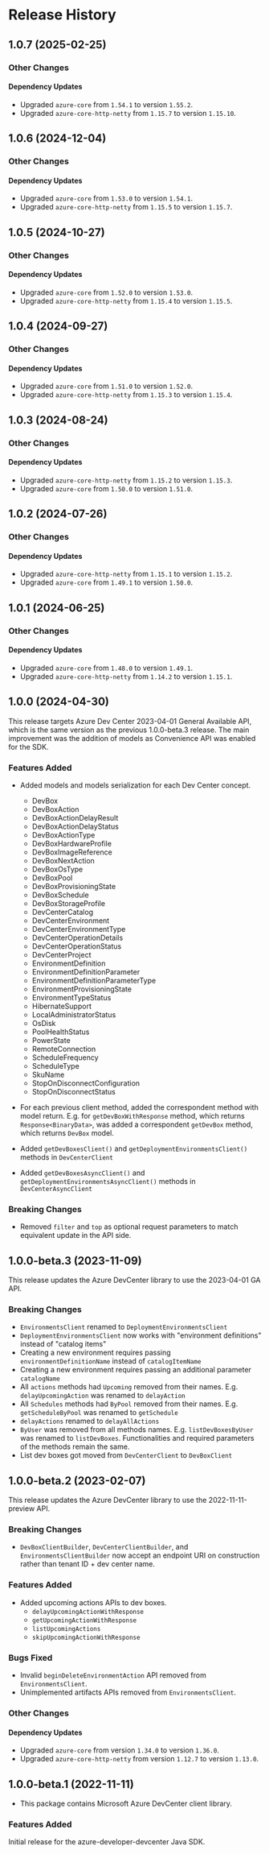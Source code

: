 # Release History

## 1.0.7 (2025-02-25)

### Other Changes

#### Dependency Updates

- Upgraded `azure-core` from `1.54.1` to version `1.55.2`.
- Upgraded `azure-core-http-netty` from `1.15.7` to version `1.15.10`.


## 1.0.6 (2024-12-04)

### Other Changes

#### Dependency Updates

- Upgraded `azure-core` from `1.53.0` to version `1.54.1`.
- Upgraded `azure-core-http-netty` from `1.15.5` to version `1.15.7`.


## 1.0.5 (2024-10-27)

### Other Changes

#### Dependency Updates

- Upgraded `azure-core` from `1.52.0` to version `1.53.0`.
- Upgraded `azure-core-http-netty` from `1.15.4` to version `1.15.5`.


## 1.0.4 (2024-09-27)

### Other Changes

#### Dependency Updates

- Upgraded `azure-core` from `1.51.0` to version `1.52.0`.
- Upgraded `azure-core-http-netty` from `1.15.3` to version `1.15.4`.


## 1.0.3 (2024-08-24)

### Other Changes

#### Dependency Updates

- Upgraded `azure-core-http-netty` from `1.15.2` to version `1.15.3`.
- Upgraded `azure-core` from `1.50.0` to version `1.51.0`.


## 1.0.2 (2024-07-26)

### Other Changes

#### Dependency Updates

- Upgraded `azure-core-http-netty` from `1.15.1` to version `1.15.2`.
- Upgraded `azure-core` from `1.49.1` to version `1.50.0`.


## 1.0.1 (2024-06-25)

### Other Changes

#### Dependency Updates

- Upgraded `azure-core` from `1.48.0` to version `1.49.1`.
- Upgraded `azure-core-http-netty` from `1.14.2` to version `1.15.1`.

## 1.0.0 (2024-04-30)

This release targets Azure Dev Center 2023-04-01 General Available API, which is the same version as the previous 1.0.0-beta.3 release. The main improvement was the addition of models as Convenience API was enabled for the SDK. 

### Features Added

- Added models and models serialization for each Dev Center concept.
    - DevBox
    - DevBoxAction
    - DevBoxActionDelayResult
    - DevBoxActionDelayStatus
    - DevBoxActionType
    - DevBoxHardwareProfile
    - DevBoxImageReference
    - DevBoxNextAction
    - DevBoxOsType
    - DevBoxPool
    - DevBoxProvisioningState
    - DevBoxSchedule
    - DevBoxStorageProfile
    - DevCenterCatalog
    - DevCenterEnvironment
    - DevCenterEnvironmentType
    - DevCenterOperationDetails
    - DevCenterOperationStatus
    - DevCenterProject
    - EnvironmentDefinition
    - EnvironmentDefinitionParameter
    - EnvironmentDefinitionParameterType
    - EnvironmentProvisioningState
    - EnvironmentTypeStatus
    - HibernateSupport
    - LocalAdministratorStatus
    - OsDisk
    - PoolHealthStatus
    - PowerState
    - RemoteConnection
    - ScheduleFrequency
    - ScheduleType
    - SkuName
    - StopOnDisconnectConfiguration
    - StopOnDisconnectStatus
    
- For each previous client method, added the correspondent method with model return. E.g. for `getDevBoxWithResponse` method, which returns `Response<BinaryData>`, was added a correspondent `getDevBox` method, which returns `DevBox` model.   
- Added `getDevBoxesClient()` and `getDeploymentEnvironmentsClient()` methods in `DevCenterClient` 
- Added `getDevBoxesAsyncClient()` and `getDeploymentEnvironmentsAsyncClient()` methods in `DevCenterAsyncClient`

### Breaking Changes

- Removed `filter` and `top` as optional request parameters to match equivalent update in the API side.

## 1.0.0-beta.3 (2023-11-09)

This release updates the Azure DevCenter library to use the 2023-04-01 GA API.

### Breaking Changes

 - `EnvironmentsClient` renamed to `DeploymentEnvironmentsClient`
 - `DeploymentEnvironmentsClient` now works with "environment definitions" instead of "catalog items"
 - Creating a new environment requires passing `environmentDefinitionName` instead of `catalogItemName`
 - Creating a new environment requires passing an additional parameter `catalogName`
 - All `actions` methods had `Upcoming` removed from their names. E.g. `delayUpcomingAction` was renamed to `delayAction`
 - All `Schedules` methods had `ByPool` removed from their names. E.g. `getScheduleByPool` was renamed to `getSchedule`
 - `delayActions` renamed to `delayAllActions`
 - `ByUser` was removed from all methods names. E.g. `listDevBoxesByUser` was renamed to `listDevBoxes`. Functionalities and required parameters of the methods remain the same.
 - List dev boxes got moved from `DevCenterClient` to `DevBoxClient`

## 1.0.0-beta.2 (2023-02-07)

This release updates the Azure DevCenter library to use the 2022-11-11-preview API.

### Breaking Changes

- `DevBoxClientBuilder`, `DevCenterClientBuilder`, and `EnvironmentsClientBuilder` now accept an endpoint URI on construction rather than tenant ID + dev center name.

### Features Added

- Added upcoming actions APIs to dev boxes.
    - `delayUpcomingActionWithResponse`
    - `getUpcomingActionWithResponse`
    - `listUpcomingActions`
    - `skipUpcomingActionWithResponse`

### Bugs Fixed

- Invalid `beginDeleteEnvironmentAction` API removed from `EnvironmentsClient`.
- Unimplemented artifacts APIs removed from `EnvironmentsClient`.

### Other Changes

#### Dependency Updates

- Upgraded `azure-core` from version `1.34.0` to version `1.36.0`.
- Upgraded `azure-core-http-netty` from version `1.12.7` to version `1.13.0`.

## 1.0.0-beta.1 (2022-11-11)

- This package contains Microsoft Azure DevCenter client library.

### Features Added
Initial release for the azure-developer-devcenter Java SDK.

